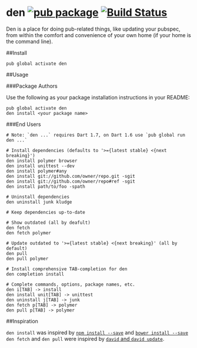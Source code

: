 den [![pub package](http://img.shields.io/pub/v/den.svg)](https://pub.dartlang.org/packages/den) [![Build Status](https://drone.io/github.com/seaneagan/den/status.png)](https://drone.io/github.com/seaneagan/den/latest)
===

Den is a place for doing pub-related things, like updating your pubspec, from within the comfort and convenience of your own home (if your home is the command line).

##Install

```shell
pub global activate den
```

##Usage

###Package Authors

Use the following as your package installation instructions in your README:

```shell
pub global activate den
den install <your package name>
```

###End Users

```shell
# Note: `den ...` requires Dart 1.7, on Dart 1.6 use `pub global run den ...`

# Install dependencies (defaults to '>={latest stable} <{next breaking}')
den install polymer browser
den install unittest --dev
den install polymer#any
den install git://github.com/owner/repo.git -sgit
den install git://github.com/owner/repo#ref -sgit
den install path/to/foo -spath

# Uninstall dependencies
den uninstall junk kludge

# Keep dependencies up-to-date

# Show outdated (all by deafult)
den fetch
den fetch polymer

# Update outdated to '>={latest stable} <{next breaking}' (all by default)
den pull
den pull polymer

# Install comprehensive TAB-completion for den
den completion install

# Complete commands, options, package names, etc.
den i[TAB] -> install
den install unit[TAB] -> unittest
den uninstall j[TAB] -> junk
den fetch p[TAB] -> polymer
den pull p[TAB] -> polymer
```

##Inspiration

`den install` was inspired by [`npm install --save`][npm install] and [`bower install --save`][bower install]
`den fetch` and `den pull` were inspired by [`david` and `david update`][david].

[npm install]: https://www.npmjs.org/doc/cli/npm-install.html
[bower install]: http://bower.io/docs/api/#install
[david]: https://github.com/alanshaw/david#cli
